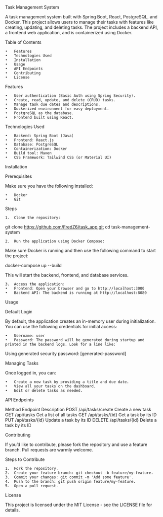 Task Management System

A task management system built with Spring Boot, React, PostgreSQL, and Docker. This project allows users to manage their tasks with features like creating, updating, and deleting tasks. The project includes a backend API, a frontend web application, and is containerized using Docker.

Table of Contents

	•	Features
	•	Technologies Used
	•	Installation
	•	Usage
	•	API Endpoints
	•	Contributing
	•	License

Features

	•	User authentication (Basic Auth using Spring Security).
	•	Create, read, update, and delete (CRUD) tasks.
	•	Manage task due dates and descriptions.
	•	Dockerized environment for easy deployment.
	•	PostgreSQL as the database.
	•	Frontend built using React.

Technologies Used

	•	Backend: Spring Boot (Java)
	•	Frontend: React.js
	•	Database: PostgreSQL
	•	Containerization: Docker
	•	Build tool: Maven
	•	CSS Framework: Tailwind CSS (or Material UI)

Installation

Prerequisites

Make sure you have the following installed:

	•	Docker
	•	Git

Steps

	1.	Clone the repository:

git clone https://github.com/FredZ6/task_app.git
cd task-management-system


	2.	Run the application using Docker Compose:
Make sure Docker is running and then use the following command to start the project:

docker-compose up --build

This will start the backend, frontend, and database services.

	3.	Access the application:
	•	Frontend: Open your browser and go to http://localhost:3000
	•	Backend API: The backend is running at http://localhost:8080

Usage

Default Login

By default, the application creates an in-memory user during initialization. You can use the following credentials for initial access:

	•	Username: user
	•	Password: The password will be generated during startup and printed in the backend logs. Look for a line like:

Using generated security password: [generated-password]



Managing Tasks

Once logged in, you can:

	•	Create a new task by providing a title and due date.
	•	View all your tasks on the dashboard.
	•	Edit or delete tasks as needed.

API Endpoints

Method	Endpoint	Description
POST	/api/tasks/create	Create a new task
GET	/api/tasks	Get a list of all tasks
GET	/api/tasks/{id}	Get a task by its ID
PUT	/api/tasks/{id}	Update a task by its ID
DELETE	/api/tasks/{id}	Delete a task by its ID

Contributing

If you’d like to contribute, please fork the repository and use a feature branch. Pull requests are warmly welcome.

Steps to Contribute

	1.	Fork the repository.
	2.	Create your feature branch: git checkout -b feature/my-feature.
	3.	Commit your changes: git commit -m 'Add some feature'.
	4.	Push to the branch: git push origin feature/my-feature.
	5.	Open a pull request.

License

This project is licensed under the MIT License - see the LICENSE file for details.
